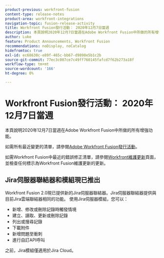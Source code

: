 ```yaml
---
product-previous: workfront-fusion
content-type: release-notes
product-area: workfront-integrations
navigation-topic: fusion-release-activity
title: Workfront Fusion發行活動： 2020年12月7日當週
description: 本頁說明2020年12月7日當週在Adobe Workfront Fusion中所做的所有增強功能。
author: Luke
feature: Product Announcements, Workfront Fusion
recommendations: noDisplay, noCatalog
hidefromtoc: true
exl-id: ec68630c-e89f-465c-bb67-d9898e5b1c2b
source-git-commit: 77ec3c007ce7c49ff760145fafcd7f62b273a18f
workflow-type: tm+mt
source-wordcount: '166'
ht-degree: 0%

---
```


# Workfront Fusion發行活動： 2020年12月7日當週

本頁說明2020年12月7日當週在Adobe Workfront Fusion中所做的所有增強功能。

如需所有最近變更的清單，請參閱[Adobe Workfront Fusion發行活動](/help/workfront-fusion/fusion-product-releases/fusion-release-activity.md)。

如需Workfront Fusion中最近的錯誤修正清單，請參閱[Workfront維護更新](https://experienceleague.adobe.com/docs/workfront-known-issues/releases/current-updates.html?lang=zh-Hant)頁面，並檢查任何標示為Workfront Fusion維護更新的更新。

## Jira伺服器聯結器和模組現已推出

Workfront Fusion 2.0現已提供新的Jira伺服器聯結器。Jira伺服器聯結器提供與目前Jira雲端聯結器相同的功能。 使用Jira伺服器模組，您可以：

* 新增、修改或刪除記錄時觸發情境
* 建立、讀取、更新或刪除記錄
* 列出或搜尋記錄
* 下載附件
* 新增問題至衝刺
* 進行自訂API呼叫

之前，Jira模組僅適用於Jira Cloud。
